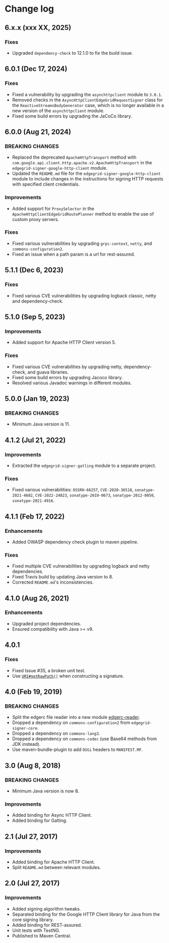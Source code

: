 # Change log

## 6.x.x (xxx XX, 2025)

### Fixes

* Upgraded `dependency-check` to 12.1.0 to fix the build issue.

## 6.0.1 (Dec 17, 2024)

### Fixes

* Fixed a vulnerability by upgrading the `asynchttpclient` module to `3.0.1`.
* Removed checks in the `AsyncHttpClientEdgeGridRequestSigner` class for the `ReactiveStreamsBodyGenerator` case, which is no longer available in a new version of the `asynchttpclient` module.
* Fixed some build errors by upgrading the JaCoCo library.

## 6.0.0 (Aug 21, 2024)

### BREAKING CHANGES

* Replaced the deprecated `ApacheHttpTransport` method with `com.google.api.client.http.apache.v2.ApacheHttpTransport` in the `edgegrid-signer-google-http-client` module.
* Updated the `README.md` file for the `edgegrid-signer-google-http-client` module to include changes in the instructions for signing HTTP requests with specified client credentials.

### Improvements

* Added support for `ProxySelector` in the `ApacheHttpClientEdgeGridRoutePlanner` method to enable the use of custom proxy servers.

### Fixes

* Fixed various vulnerabilities by upgrading `grpc-context`, `netty`, and `commons-configuration2`.
* Fixed an issue when a path param is a url for rest-assured.


## 5.1.1 (Dec 6, 2023)

### Fixes

* Fixed various CVE vulnerabilities by upgrading logback classic, netty and dependency-check.


## 5.1.0 (Sep 5, 2023)

### Improvements

* Added support for Apache HTTP Client version 5.

### Fixes

* Fixed various CVE vulnerabilities by upgrading netty, dependency-check, and guava libraries.
* Fixed some build errors by upgrading Jacoco library.
* Resolved various Javadoc warnings in different modules.

## 5.0.0 (Jan 19, 2023)

### BREAKING CHANGES

*  Minimum Java version is 11.

## 4.1.2 (Jul 21, 2022)

### Improvements

* Extracted the `edgegrid-signer-gatling` module to a separate project.

### Fixes

* Fixed various vulnerabilities: `OSSRH-66257`, `CVE-2020-36518`, `sonatype-2021-4682`, `CVE-2022-24823`, `sonatype-2019-0673`, `sonatype-2012-0050`, `sonatype-2021-4916`.

## 4.1.1 (Feb 17, 2022)

### Enhancements

* Added OWASP dependency check plugin to maven pipeline.

### Fixes

* Fixed multiple CVE vulnerabilities by upgrading logback and netty dependencies.
* Fixed Travis build by updating Java version to 8.
* Corrected `README.md`'s inconsistencies.

## 4.1.0 (Aug 26, 2021)

### Enhancements

* Upgraded project dependencies.
* Ensured compatibility with Java >= v9.

## 4.0.1

### Fixes

* Fixed Issue #35, a broken unit test.
* Use [`URI#getRawPath()`](https://docs.oracle.com/javase/8/docs/api/java/net/URI.html#getRawPath--) when constructing a signature.

## 4.0 (Feb 19, 2019)

### BREAKING CHANGES

* Split the edgerc file reader into a new module [edgerc-reader](edgerc-reader).
* Dropped a dependency on `commons-configuration2` from `edgegrid-signer-core`.
* Dropped a dependency on `commons-lang3`.
* Dropped a dependency on `commons-codec` (use Base64 methods from JDK instead).
* Use maven-bundle-plugin to add `OSGi` headers to `MANIFEST.MF`.

## 3.0 (Aug 8, 2018)

### BREAKING CHANGES

* Minimum Java version is now 8.

### Improvements

* Added binding for Async HTTP Client.
* Added binding for Gatling.

## 2.1 (Jul 27, 2017)

### Improvements

* Added binding for Apache HTTP Client.
* Split `README.md` between relevant modules.

## 2.0 (Jul 27, 2017)

### Improvements

* Added signing algorithm tweaks.
* Separated binding for the Google HTTP Client library for Java from the core signing library.
* Added binding for REST-assured.
* Unit tests with TestNG.
* Published to Maven Central.